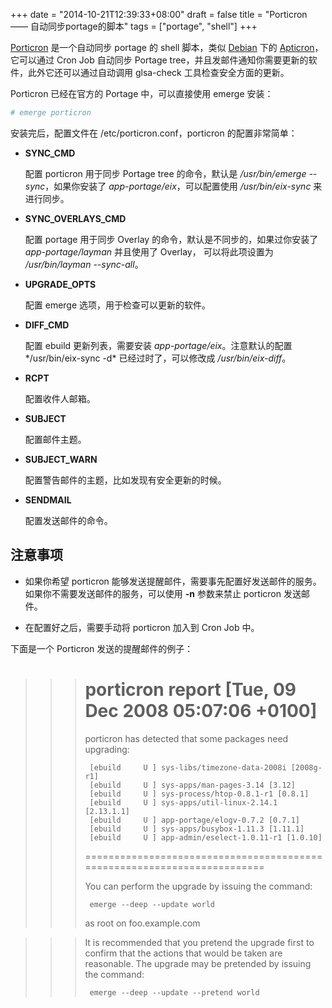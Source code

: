 +++
date = "2014-10-21T12:39:33+08:00"
draft = false
title = "Porticron —— 自动同步portage的脚本"
tags = ["portage", "shell"]
+++

[Porticron](https://github.com/hollow/porticron) 是一个自动同步 portage 的 shell 脚本，类似 [Debian](https://www.debian.org/) 下的 [Apticron](http://terminal28.com/apticron-automatic-email-notification-when-updates-available-debian/)，它可以通过 Cron Job 自动同步 Portage tree，并且发邮件通知你需要更新的软件，此外它还可以通过自动调用 glsa-check 工具检查安全方面的更新。 

Porticron 已经在官方的 Portage 中，可以直接使用 emerge 安装：

``` bash
# emerge porticron
```

安装完后，配置文件在 /etc/porticron.conf，porticron 的配置非常简单：

 - **SYNC_CMD**
 
    配置 porticron 用于同步 Portage tree 的命令，默认是 */usr/bin/emerge --sync*，如果你安装了 *app-portage/eix*，可以配置使用 */usr/bin/eix-sync* 来进行同步。
 
 - **SYNC_OVERLAYS_CMD**
 
    配置 portage 用于同步 Overlay 的命令，默认是不同步的，如果过你安装了 *app-portage/layman* 并且使用了 Overlay， 可以将此项设置为 */usr/bin/layman --sync-all*。
    
 - **UPGRADE_OPTS**
 
    配置 emerge 选项，用于检查可以更新的软件。
    
 - **DIFF_CMD**
 
    配置 ebuild 更新列表，需要安装 *app-portage/eix*。注意默认的配置*/usr/bin/eix-sync -d* 已经过时了，可以修改成 */usr/bin/eix-diff*。
    
 - **RCPT**
 
    配置收件人邮箱。
    
 - **SUBJECT**
 
    配置邮件主题。
    
 - **SUBJECT_WARN**
 
    配置警告邮件的主题，比如发现有安全更新的时候。
    
 - **SENDMAIL**
 
    配置发送邮件的命令。

## 注意事项

 - 如果你希望 porticron 能够发送提醒邮件，需要事先配置好发送邮件的服务。如果你不需要发送邮件的服务，可以使用 **-n** 参数来禁止 porticron 发送邮件。  
 
 - 在配置好之后，需要手动将 porticron 加入到 Cron Job 中。
   
下面是一个 Porticron 发送的提醒邮件的例子：

>>>  porticron report [Tue, 09 Dec 2008 05:07:06 +0100]
>>>  ========================================================================
>>>
>>>  porticron has detected that some packages need upgrading:
>>>
>>>      [ebuild     U ] sys-libs/timezone-data-2008i [2008g-r1]
>>>      [ebuild     U ] sys-apps/man-pages-3.14 [3.12]
>>>      [ebuild     U ] sys-process/htop-0.8.1-r1 [0.8.1]
>>>      [ebuild     U ] sys-apps/util-linux-2.14.1 [2.13.1.1]
>>>      [ebuild     U ] app-portage/elogv-0.7.2 [0.7.1]
>>>      [ebuild     U ] sys-apps/busybox-1.11.3 [1.11.1]
>>>      [ebuild     U ] app-admin/eselect-1.0.11-r1 [1.0.10]
>>>
>>>  ========================================================================
>>>
>>>  You can perform the upgrade by issuing the command:
>>>
>>>      emerge --deep --update world
>>>
>>>  as root on foo.example.com

>>>  It is recommended that you pretend the upgrade first to confirm that
>>>  the actions that would be taken are reasonable. The upgrade may be
>>>  pretended by issuing the command:
>>>
>>>      emerge --deep --update --pretend world